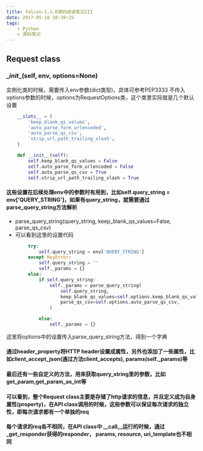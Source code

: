 ```yaml
---
title: falcon-1.1.0源码阅读笔记III
date: 2017-05-18 10:39:15
tags:
    - Python
    - 源码笔记
---
```


## Request class

### \__init__(self, env, options=None)

实例化类的时候，需要传入env参数(dict类型)，具体可参考PEP3333
不传入options参数的时候，options为RequestOptions类，这个类里实际就是几个默认设置
```` python
    __slots__ = (
        'keep_blank_qs_values',
        'auto_parse_form_urlencoded',
        'auto_parse_qs_csv',
        'strip_url_path_trailing_slash',
    )

    def __init__(self):
        self.keep_blank_qs_values = False
        self.auto_parse_form_urlencoded = False
        self.auto_parse_qs_csv = True
        self.strip_url_path_trailing_slash = True
````
#### 这些设置在后续处理env中的参数时有用到，比如self.query_string = env['QUERY_STRING']，如果有query_string，就需要通过parse_query_string方法解析
* parse_query_string(query_string, keep_blank_qs_values=False, parse_qs_csv)
* 可以看到这里的设置代码
````python
        try:
            self.query_string = env['QUERY_STRING']
        except KeyError:
            self.query_string = ''
            self._params = {}
        else:
            if self.query_string:
                self._params = parse_query_string(
                    self.query_string,
                    keep_blank_qs_values=self.options.keep_blank_qs_values,
                    parse_qs_csv=self.options.auto_parse_qs_csv,
                )

            else:
                self._params = {}
````
这里将options中的设置传入parse_query_string方法，得到一个字典

#### 通过header_property将HTTP header设置成属性，另外也添加了一些属性，比如client_accept_json(通过方法client_accepts), params(self._params)等

#### 最后还有一些自定义的方法，用来获取query_string里的参数，比如get_param,get_param_as_int等

#### 可以看到，整个Request class主要是存储了http请求的信息，并且定义成为自身属性(property)，在API class调用的时候，这些参数可以保证每次请求的独立性，即每次请求都有一个单独的req

#### 每个请求的req各不相同，在API class中 \__call__运行的时候，通过_get_responder获得的responder， params, resource, uri_template也不相同